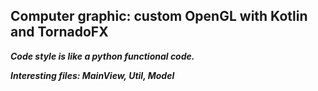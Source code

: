 ## **Computer graphic: custom OpenGL with Kotlin and TornadoFX**
**_Code style is like a python functional code._**

_**Interesting files: MainView, Util, Model**_
